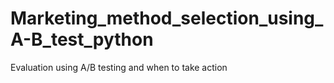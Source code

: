 # Marketing_method_selection_using_A-B_test_python
Evaluation using A/B testing and when to take action 
